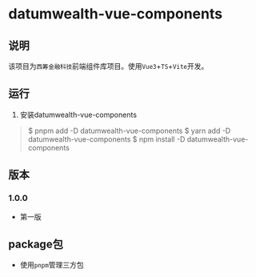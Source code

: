 <!--
 * @Author: matiastang
 * @Date: 2021-12-13 10:12:56
 * @LastEditors: matiastang
 * @LastEditTime: 2022-01-04 15:38:34
 * @FilePath: /dw-vue-components/README.md
 * @Description: datumwealth-vue-components
-->
# datumwealth-vue-components

## 说明

该项目为`西筹金融科技`前端组件库项目。使用`Vue3`+`TS`+`Vite`开发。

## 运行

1. 安装datumwealth-vue-components

> $ pnpm add -D datumwealth-vue-components
> $ yarn add -D datumwealth-vue-components
> $ npm install -D datumwealth-vue-components

## 版本

### 1.0.0

* 第一版

## package包

* 使用`pnpm`管理三方包